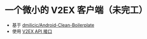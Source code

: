 # 一个微小的 V2EX 客户端（未完工）

 - 基于 [dmilicic/Android-Clean-Boilerplate]
 - 使用 [V2EX API 接口]
 

[dmilicic/Android-Clean-Boilerplate]: <https://github.com/dmilicic/Android-Clean-Boilerplate>
[V2EX API 接口]: <https://www.v2ex.com/p/7v9TEc53>
